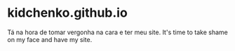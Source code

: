 # kidchenko.github.io
Tá na hora de tomar vergonha na cara e ter meu site. It's time to take shame on my face and have my site.
